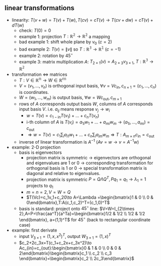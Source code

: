 ## linear transformations
- linearity: $T(v+w)=T(v)+T(w), T(cv)=cT(v)\to T(cv+dw)=cT(v)+dT(w)$
    - check: $T(0)=0$
    - example 1: projection $T:\mathbb{R^2}\to \mathbb{R^2}$ a mapping
    - bad example 1: shift whole plane by $v_0$ ($c=2$)
    - bad example 2: $T(v)=\| v \|$ so $T:\mathbb{R^3}\to \mathbb{R^1}$ ($c=-1$)
    - example 2: rotation by $45^{\circ}$
    - example 3: matrix multiplication $A$: $T_{2\times 1}(v)=A_{2\times 3}v_{3\times 1}$, $T:\mathbb{R^3}\to \mathbb{R^2}$
- transformation $\Leftrightarrow$ matrices
    - $T:V\in \mathbb{R^n}\to W\in \mathbb{R^m}$
    - $V=(v_1,\dots, v_n)$ is orthogonal input basis, $\forall v=Vc_{\mathrm{in}},c_{n\times 1}=(c_1,\dots ,c_n)$ is coordinates.
    - $W=(w_1,\dots ,w_m)$ is output basis, $\forall w=Wc_{\mathrm{out}},c_{m\times 1}$
    - rows of $A$ corresponds output basis $W$, columns of $A$ corresponds input basis $V$. i.e. $a_{ij}$ means response $v_j\to w_i$
        - $w=T(v)=c_{1-\mathrm{in}}T(v_1)+\dots +c_nT(v_n)$
        - i-th column of $A$ is $T(v_i)=a_{1i}w_1+\dots +a_{mi}w_m\to (a_{1i},\dots ,a_{mi})=c_{\mathrm{out}}$
        - $\Rightarrow w=T(v)=c_1\sum _ia_{i1}w_1+\dots +c_n\sum _ia_{im}w_m\Rightarrow T:A_{m\times n}c_{\mathrm{in}}=c_{\mathrm{out}}$
    - inverse of linear transformation is $A^{-1}$ ($Av=w\to v=A^{-1}w$)
- example: 2-D projection
    - basis is eigenvectors
        - projection matrix is symmetric $\to$ eigenvectors are orthogonal and eigenvalues are 1 or 0 $\to$ corresponding transformation for orthogonal basis is 1 or 0 $\to$ special transformation matrix is diagonal and relative to eigenvalues.
        - projection matrix is symmetric $P=Q\Lambda Q^T,Pq_1=q_1\to \lambda _1=1$ projects to $q_1$
        - $m=n=2,V=W=Q$
        - $T(Vc)=c_1v_1+c_20\to A=\Lambda =\begin{bmatrix}1 & 0 \\ 0 & 0\end{bmatrix},T:A(c_1,c_2)^T=(c_1,0)^T$
    - basis is standard: project onto $45^{\circ}$ line: $V=W=I_{2\times 2},A=P=\frac{aa^T}{a^Ta}=\begin{bmatrix}1/2 & 1/2 \\ 1/2 & 1/2 \end{bmatrix}, a=(1,1)^T$ for $45^{\circ}$ (back to rectangular coordinate case)
- example: first derivate
    - input $V_{3\times 1}=(1,x,x^2)^T$, output $W_{3\times 1}=(1,x)^T$
    - $c_2+2c_3x=T(c_1+c_2x+c_3x^2)\to Ac_{in}=c_{out}:\begin{bmatrix}0 & 1 & 0 \\ 0 & 0 & 2\end{bmatrix}\begin{bmatrix}c_1 \\ c_2 \\ c_3 \end{bmatrix}=\begin{bmatrix}c_2 \\ 2c_3\end{bmatrix}$
